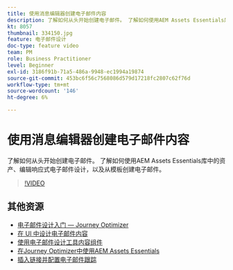 ```yaml
---
title: 使用消息编辑器创建电子邮件内容
description: 了解如何从头开始创建电子邮件。 了解如何使用AEM Assets Essentials库中的资产、编辑响应式电子邮件设计，以及从模板创建电子邮件。
kt: 8057
thumbnail: 334150.jpg
feature: 电子邮件设计
doc-type: feature video
team: PM
role: Business Practitioner
level: Beginner
exl-id: 3186f91b-71a5-486a-9948-ec1994a19874
source-git-commit: 453bc6f56c7568086d579d17218fc2807c62f76d
workflow-type: tm+mt
source-wordcount: '146'
ht-degree: 6%

---
```


# 使用消息编辑器创建电子邮件内容

了解如何从头开始创建电子邮件。 了解如何使用AEM Assets Essentials库中的资产、编辑响应式电子邮件设计，以及从模板创建电子邮件。

>[!VIDEO](https://video.tv.adobe.com/v/334150?quality=12)

## 其他资源

* [电子邮件设计入门 — Journey Optimizer](https://experienceleague.adobe.com/docs/journey-optimizer/using/create-messages/email-designer/design-emails.html)
* [在 UI 中设计电子邮件内容](https://experienceleague.adobe.com/docs/journey-optimizer/using/create-messages/email-designer/create-email-content.html)
* [使用电子邮件设计工具内容组件](https://experienceleague.adobe.com/docs/journey-optimizer/using/create-messages/email-designer/content-components.html)
* [在Journey Optimizer中使用AEM Assets Essentials](https://experienceleague.adobe.com/docs/journey-optimizer/using/create-messages/assets-essentials.html)
* [插入链接并配置电子邮件跟踪](https://experienceleague.adobe.com/docs/journey-optimizer/using/reporting/message-tracking.html)
